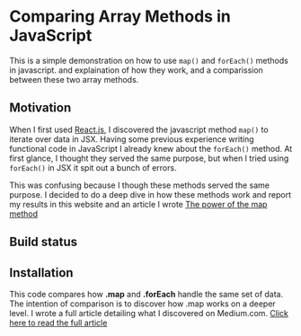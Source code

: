 # Comparing Array Methods in JavaScript

This is a simple demonstration on how to use ```map()``` and ```forEach()``` methods in javascript. and explaination of how they work, and a comparission between these two array methods.

## Motivation

When I first used [React.js](https://reactjs.org), I discovered the javascript method ```map()``` to iterate over data in JSX. Having some previous experience writing functional code in JavaScript I already knew about the ```forEach()``` method.  At first glance, I thought they served the same purpose, but when I tried using ```forEach()``` in JSX it spit out a bunch of errors.

This was confusing because I though these methods served the same purpose. I decided to do a deep dive in how these methods work and report my results in this website and an article I wrote [The power of the map method](https://medium.com/@petertumulty/the-power-of-the-map-method-4db6b1a73655)

## Build status

## Installation







This code compares how **.map** and **.forEach** handle the same set of data. The intention of comparison is to discover how .map works on a deeper level. I wrote a full article detailing what I discovered on Medium.com. [Click here to read the full article](https://medium.com/@petertumulty/the-power-of-the-map-method-4db6b1a73655) 
